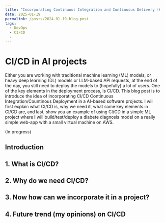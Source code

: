 ```yaml
---
title: "Incorporating Continuous Integration and Continuous Delivery (CI/CD) in AI project pipelines"
date: 2025-01-19
permalink: /posts/2024-01-19-blog-post
tags:
  - DevOps
  - CI/CD
  - 
---
```


# CI/CD in AI projects

 Either you are working with traditional machine learning (ML) models, or heavy deep learning (DL) models or LLM-based API requests, at the end of the day, you still need to deploy the models to (hopefully) a lot of users. One of the key elements in the deployment process, is CI/CD. This blog post is to introduce the idea of incorporating CI/CD Continuous Integration/Countinous Deployment in a AI-based software projects. I will first explain what CI/CD is, why we need it, what some key elements in CI/CD are, and last, show you an example of using CI/CD in a simple ML project where I will build/test/deploy a diabete diagnosis model on a really simple web-app with a small virtual machine on AWS. 

(In progress)

## Introduction

## 1. What is CI/CD?

## 2. Why do we need CI/CD?

## 3. Now how can we incorporate it in a project?

## 4. Future trend (my opinions) on CI/CD

